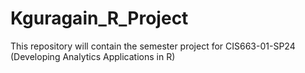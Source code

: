 # Kguragain_R_Project
This repository will contain the semester project for CIS663-01-SP24 (Developing Analytics Applications in R)
